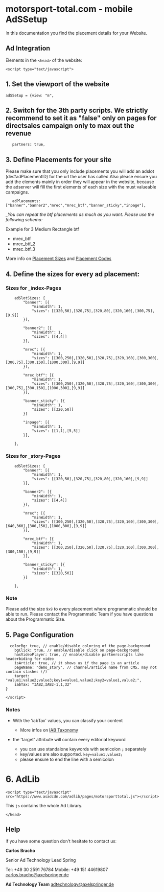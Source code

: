 # motorsport-total.com - mobile AdSSetup

In this documentation you find the placement details for your Website.  



## Ad Integration

 Elements in the `<head>` of the website:

`<script type="text/javascript">`


## 1. Set the viewport of the website

`adSSetup = {view: "m",`


## 2. Switch for the 3th party scripts. We strictly recommend to set it as "false" only on pages for directsales campaign only to max out the revenue

`	partners: true,`


## 3. Define Placements for your site

Please make sure that you only include placements you will add an adslot (div#adPlacementID) for the url the user has called
Also please ensure you add the elements mainly in order they will appear in the website, 
because the adserver will fill the first elements of each size with the must valueable campaigns.


`	adPlacements: ["banner","banner2","mrec","mrec_btf","banner_sticky","inpage"],`


__You can repeat the _btf placements as much as you want. Please use the following schema:__

Example for 3 Medium Rectangle btf

- mrec_btf
- mrec_btf_2
- mrec_btf_3

More info on [Placement Sizes](https://github.com/spring-media/adsolutions-implementationReference/blob/master/publisher-display-reference.md#4-define-the-sizes-for-every-ad-placement) and [Placement Codes](https://github.com/spring-media/adsolutions-implementationReference/blob/master/publisher-display-reference.md#3-define-the-ad-placements-for-the-website)


## 4. Define the sizes for every ad placement:


### Sizes for _index-Pages

```
	adSlotSizes: {
		"banner": [{
			"minWidth": 1,
			"sizes": [[320,50],[320,75],[320,80],[320,160],[300,75],[9,9]]
		}],
    
		"banner2": [{
			"minWidth": 1,
			"sizes": [[4,4]]
		}],
     
		"mrec": [{
			"minWidth": 1,
			"sizes": [[300,250],[320,50],[320,75],[320,160],[300,300],[300,75],[300,150],[1000,300],[9,9]]
		}],
     
		"mrec_btf": [{
			"minWidth": 1,
			"sizes": [[300,250],[320,50],[320,75],[320,160],[300,300],[300,75],[300,150],[1000,300],[9,9]]
		}],
		
		"banner_sticky": [{
			"minWidth": 1,
			"sizes": [[320,50]]
		}]
     
		"inpage": [{
			"minWidth": 1,
			"sizes": [[1,1],[5,5]]
		}],
     
	},
```


### Sizes for _story-Pages

```
	adSlotSizes: {
		"banner": [{
			"minWidth": 1,
			"sizes": [[320,50],[320,75],[320,80],[320,160],[9,9]]
		}],
    
		"banner2": [{
			"minWidth": 1,
			"sizes": [[4,4]]
		}],
     
		"mrec": [{
			"minWidth": 1,
			"sizes": [[300,250],[320,50],[320,75],[320,160],[300,300],[640,360],[300,150],[1000,300],[9,9]]
		}],
     
		"mrec_btf": [{
			"minWidth": 1,
			"sizes": [[300,250],[320,50],[320,75],[320,160],[300,300],[300,150],[9,9]]
		}],
		
		"banner_sticky": [{
			"minWidth": 1,
			"sizes": [[320,50]]
		}]
     
	},
```

### Note
Please add the size `9x9` to every placement where programmatic should be able to run. 
Please contact the Programmatic Team if you have questions about the Programmatic Size.


## 5. Page Configuration


```
  colorBg: true, // enable/disable coloring of the page-background
	bgClick: true, // enable/disable click on page-background
	hasVideoPlayer: true, // enable/disable partnerscripts like headerbiding for video
	isArticle: true, // it shows us if the page is an article
	pageName: "demo_story", // channel/article name from CMS, may not contain slashes (/)
	target: "value1;value2;value3;key1=value1,value2;key2=value1,value2;",
	iabTax: "IAB2,IAB2-1,1,32"
}

</script>
```

### Notes

- With the 'iabTax' values, you can classify your content 
  - More infos on [IAB Taxonomy](https://www.iab.com/guidelines/taxonomy/) 

- the 'target' attribute will contain every editorial keyword
  - you can use standalone keywords with semicolon `;` separately
  - key/values are also supported. `key=value1,value2;`
  - please ensure to end the line with a semicolon



# 6. AdLib

`<script type="text/javascript" src="https://www.asadcdn.com/adlib/pages/motorsporttotal.js"></script>`

This `js` contains the whole Ad Library.

`</head>`



## Help

If you have some question don't hesitate to contact us:


__Carlos Bracho__
 
  Senior Ad Technology Lead 
  Spring
  
  Tel: +49 30 2591 76784
  Mobile: +49 151 44619807 
  carlos.bracho@axelspringer.de

__Ad Technology Team__
  adtechnology@axelspringer.de
